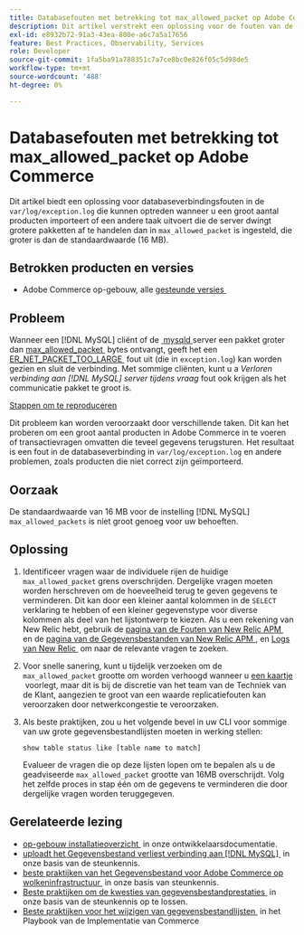 ```yaml
---
title: Databasefouten met betrekking tot max_allowed_packet op Adobe Commerce
description: Dit artikel verstrekt een oplossing voor de fouten van de gegevensbestandverbinding in &grave; var/log/exception.log &grave; die kunnen voorkomen wanneer het invoeren van een groot aantal producten of het uitvoeren van een andere taak die de server dwingt om grotere pakketten te behandelen dan die in  max_allowed_packet"worden geplaatst die groter is dan het gebrek, 16MB.
exl-id: e8932b72-91a3-43ea-800e-a6c7a5a17656
feature: Best Practices, Observability, Services
role: Developer
source-git-commit: 1fa5ba91a788351c7a7ce8bc0e826f05c5d98de5
workflow-type: tm+mt
source-wordcount: '488'
ht-degree: 0%

---
```


# Databasefouten met betrekking tot max_allowed_packet op Adobe Commerce

Dit artikel biedt een oplossing voor databaseverbindingsfouten in de `var/log/exception.log` die kunnen optreden wanneer u een groot aantal producten importeert of een andere taak uitvoert die de server dwingt grotere pakketten af te handelen dan in `max_allowed_packet` is ingesteld, die groter is dan de standaardwaarde (16 MB).

## Betrokken producten en versies

* Adobe Commerce op-gebouw, alle [&#x200B; gesteunde versies &#x200B;](https://magento.com/sites/default/files/magento-software-lifecycle-policy.pdf)

## Probleem

Wanneer een [!DNL MySQL] cliënt of de [&#x200B; mysqld &#x200B;](https://dev.mysql.com/doc/refman/8.0/en/mysqld.html) server een pakket groter dan [&#x200B; max\_allowed\_packet &#x200B;](https://dev.mysql.com/doc/refman/8.0/en/server-system-variables.html#sysvar_max_allowed_packet) bytes ontvangt, geeft het een [&#x200B; ER\_NET\_PACKET\_TOO\_LARGE &#x200B;](https://dev.mysql.com/doc/mysql-errors/8.0/en/server-error-reference.html#error_er_net_packet_too_large) fout uit (die in `exception.log`) kan worden gezien en sluit de verbinding. Met sommige cliënten, kunt u a *Verloren verbinding aan [!DNL MySQL] server tijdens vraag* fout ook krijgen als het communicatie pakket te groot is.

<u> Stappen om te reproduceren </u>

Dit probleem kan worden veroorzaakt door verschillende taken. Dit kan het proberen om een groot aantal producten in Adobe Commerce in te voeren of transactievragen omvatten die teveel gegevens terugsturen. Het resultaat is een fout in de databaseverbinding in `var/log/exception.log` en andere problemen, zoals producten die niet correct zijn geïmporteerd.

## Oorzaak

De standaardwaarde van 16 MB voor de instelling [!DNL MySQL] `max_allowed_packets` is niet groot genoeg voor uw behoeften.

## Oplossing

1. Identificeer vragen waar de individuele rijen de huidige `max_allowed_packet` grens overschrijden. Dergelijke vragen moeten worden herschreven om de hoeveelheid terug te geven gegevens te verminderen. Dit kan door een kleiner aantal kolommen in de `SELECT` verklaring te hebben of een kleiner gegevenstype voor diverse kolommen als deel van het lijstontwerp te kiezen. Als u een rekening van New Relic hebt, gebruik de [&#x200B; pagina van de Fouten van New Relic APM &#x200B;](https://docs.newrelic.com/docs/apm/apm-ui-pages/error-analytics/errors-page-explore-events-behind-errors) en de [&#x200B; pagina van de Gegevensbestanden van New Relic APM &#x200B;](https://docs.newrelic.com/docs/apm/apm-ui-pages/monitoring/databases-page-view-operations-throughput-response-time), en [&#x200B; Logs van New Relic &#x200B;](https://docs.newrelic.com/docs/logs/log-management/get-started/get-started-log-management) om naar de relevante vragen te zoeken.
1. Voor snelle sanering, kunt u tijdelijk verzoeken om de `max_allowed_packet` grootte om worden verhoogd wanneer u [&#x200B; een kaartje &#x200B;](/help/help-center-guide/help-center/magento-help-center-user-guide.md#submit-ticket) voorlegt, maar dit is bij de discretie van het team van de Techniek van de Klant, aangezien te groot van een waarde replicatiefouten kan veroorzaken door netwerkcongestie te veroorzaken.
1. Als beste praktijken, zou u het volgende bevel in uw CLI voor sommige van uw grote gegevensbestandlijsten moeten in werking stellen:

   ```
   show table status like [table name to match]
   ```

   Evalueer de vragen die op deze lijsten lopen om te bepalen als u de geadviseerde `max_allowed_packet` grootte van 16MB overschrijdt. Volg het zelfde proces in stap één om de gegevens te verminderen die door dergelijke vragen worden teruggegeven.

## Gerelateerde lezing

* [&#x200B; op-gebouw installatieoverzicht &#x200B;](https://experienceleague.adobe.com/nl/docs/commerce-operations/installation-guide/overview) in onze ontwikkelaarsdocumentatie.
* [&#x200B; uploadt het Gegevensbestand verliest verbinding aan  [!DNL MySQL] &#x200B;](https://experienceleague.adobe.com/nl/docs/commerce-knowledge-base/kb/troubleshooting/database/database-upload-loses-connection-to-mysql) in onze basis van de steunkennis.
* [&#x200B; beste praktijken van het Gegevensbestand voor Adobe Commerce op wolkeninfrastructuur &#x200B;](https://experienceleague.adobe.com/docs/commerce-operations/implementation-playbook/best-practices/planning/database-on-cloud.html?lang=nl-NL) in onze basis van steunkennis.
* [&#x200B; Beste praktijken om de kwesties van gegevensbestandprestaties &#x200B;](https://experienceleague.adobe.com/docs/commerce-operations/implementation-playbook/best-practices/maintenance/resolve-database-performance-issues.html?lang=nl-NL) in onze basis van de steunkennis op te lossen.
* [&#x200B; Beste praktijken voor het wijzigen van gegevensbestandlijsten &#x200B;](https://experienceleague.adobe.com/nl/docs/commerce-operations/implementation-playbook/best-practices/development/modifying-core-and-third-party-tables#why-adobe-recommends-avoiding-modifications) in het Playbook van de Implementatie van Commerce
